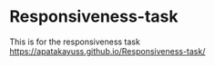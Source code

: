# Responsiveness-task
This is for the responsiveness task
https://apatakayuss.github.io/Responsiveness-task/

